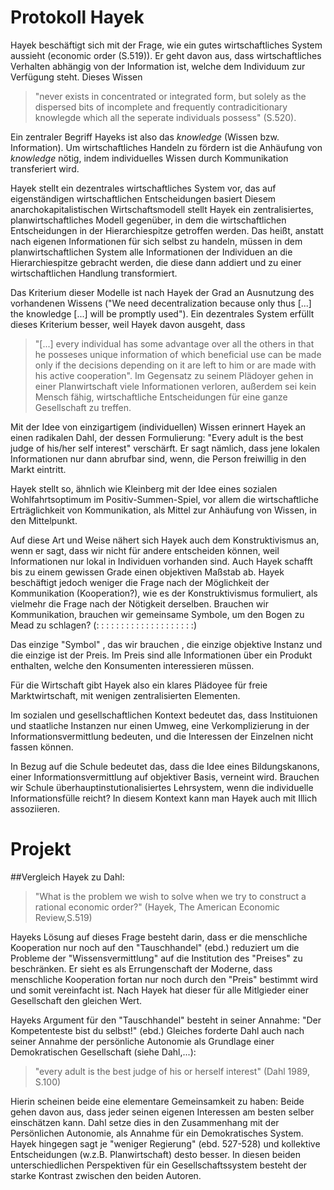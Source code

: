 # Protokoll Hayek

Hayek beschäftigt sich mit der Frage, wie ein gutes wirtschaftliches System aussieht (economic order (S.519)).
Er geht davon aus, dass wirtschaftliches Verhalten abhängig von der Information ist, welche dem Individuum zur Verfügung steht.
Dieses Wissen

>"never exists in concentrated or integrated form, but solely as the dispersed bits of incomplete and frequently contradicitionary knowlegde which all the seperate individuals possess" (S.520).

Ein zentraler Begriff Hayeks ist also das *knowledge* (Wissen bzw. Information).
Um wirtschaftliches Handeln zu fördern ist die Anhäufung von *knowledge* nötig, indem individuelles Wissen durch Kommunikation transferiert wird.

Hayek stellt ein dezentrales wirtschaftliches System vor, das auf eigenständigen wirtschaftlichen Entscheidungen basiert
Diesem anarchokapitalistischen Wirtschaftsmodell stellt Hayek ein zentralisiertes, planwirtschaftliches Modell gegenüber, in dem die wirtschaftlichen Entscheidungen in der Hierarchiespitze getroffen werden.
Das heißt, anstatt nach eigenen Informationen für sich selbst zu handeln, müssen in dem planwirtschaftlichen System alle Informationen der Individuen an die Hierarchiespitze gebracht werden, die diese dann addiert und zu einer wirtschaftlichen Handlung transformiert.
<!-- "at the disposal of a single central authority" (S.3) -->
<!-- "planning". -->
Das Kriterium dieser Modelle ist nach Hayek der Grad an Ausnutzung des vorhandenen Wissens ("We need decentralization because only thus [...] the knowledge [...] will be promptly used").
Ein dezentrales System erfüllt dieses Kriterium besser, weil Hayek davon ausgeht, dass
> "[...] every individual has some advantage over all the others in that he posseses unique information of which beneficial use can be made only if the decisions depending on it are left to him or are made with his active cooperation".
Im Gegensatz zu seinem Plädoyer gehen in einer Planwirtschaft viele Informationen verloren, außerdem sei kein Mensch fähig, wirtschaftliche Entscheidungen für eine ganze Gesellschaft zu treffen.


Mit der Idee von einzigartigem (individuellen) Wissen erinnert Hayek an einen radikalen Dahl, der dessen Formulierung: "Every adult is the best judge of his/her self interest" verschärft.
Er sagt nämlich, dass jene lokalen Informationen nur dann abrufbar sind, wenn, die Person freiwillig in den Markt eintritt.

Hayek stellt so, ähnlich wie Kleinberg mit der Idee eines sozialen Wohlfahrtsoptimum im Positiv-Summen-Spiel, vor allem die wirtschaftliche Erträglichkeit von Kommunikation, als Mittel zur Anhäufung von Wissen, in den Mittelpunkt.

Auf diese Art und Weise nähert sich Hayek auch dem Konstruktivismus an, wenn er sagt, dass wir nicht für andere entscheiden können, weil Informationen nur lokal in Individuen vorhanden sind.
Auch Hayek schafft bis zu einem gewissen Grade einen objektiven Maßstab ab.
Hayek beschäftigt jedoch weniger die Frage nach der Möglichkeit der Kommunikation (Kooperation?), wie es der Konstruktivismus formuliert, als vielmehr die Frage nach der Nötigkeit derselben.
Brauchen wir Kommunikation, brauchen wir gemeinsame Symbole, um den Bogen zu Mead zu schlagen?  (: : : : : : : : : : : : : : : : : : : :)

Das einzige "Symbol" , das wir brauchen , die einzige objektive Instanz und die einzige ist der Preis. Im Preis sind alle Informationen über ein Produkt enthalten, welche den Konsumenten interessieren müssen.  

Für die Wirtschaft gibt Hayek also ein klares Plädoyee für freie Marktwirtschaft, mit wenigen zentralisierten Elementen.

Im sozialen und gesellschaftlichen Kontext bedeutet das, dass Instituionen und staatliche Instanzen nur einen Umweg, eine Verkomplizierung in der Informationsvermittlung bedeuten, und die Interessen der Einzelnen nicht fassen können.

In Bezug auf die Schule bedeutet das, dass die Idee eines Bildungskanons, einer Informationsvermittlung auf objektiver Basis, verneint wird.
Brauchen wir Schule überhauptinstutionalisiertes Lehrsystem, wenn die individuelle Informationsfülle reicht?
In diesem Kontext kann man Hayek auch mit Illich assoziieren.

# Projekt
##Vergleich Hayek zu Dahl:

>"What is the problem we wish to solve when we try to construct a rational economic order?" (Hayek, The American Economic Review,S.519)

Hayeks Lösung auf dieses Frage  besteht darin, dass er die menschliche Kooperation nur noch auf den "Tauschhandel" (ebd.) reduziert um die Probleme der "Wissensvermittlung" auf die Institution des "Preises" zu beschränken.
Er sieht es als Errungenschaft der Moderne, dass menschliche Kooperation fortan nur noch durch den "Preis" bestimmt wird und somit vereinfacht ist.
Nach Hayek hat dieser für alle Mitlgieder einer Gesellschaft den gleichen Wert.

Hayeks Argument für den "Tauschhandel" besteht in seiner Annahme: "Der Kompetenteste bist du selbst!" (ebd.)
Gleiches forderte Dahl auch nach seiner Annahme der persönliche Autonomie als Grundlage einer Demokratischen Gesellschaft (siehe Dahl,...):

>"every adult is the best judge of his or herself interest" (Dahl 1989, S.100)

Hierin scheinen beide eine elementare Gemeinsamkeit zu haben:
Beide gehen davon aus, dass jeder seinen eigenen Interessen am besten selber einschätzen kann.
Dahl setze dies in den Zusammenhang mit der Persönlichen Autonomie, als Annahme für ein Demokratisches System.
Hayek hingegen sagt je "weniger Regierung" (ebd. 527-528) und kollektive Entscheidungen (w.z.B. Planwirtschaft) desto besser.
In diesen beiden unterschiedlichen Perspektiven für ein Gesellschaftssystem besteht der starke Kontrast zwischen den beiden Autoren.
